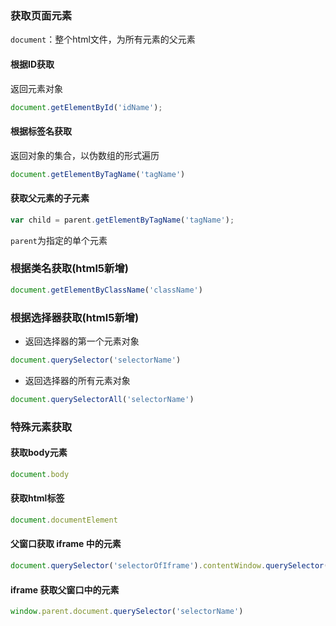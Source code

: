 ### 获取页面元素
`document`：整个html文件，为所有元素的父元素
#### 根据ID获取
返回元素对象
```javascript
document.getElementById('idName');
```
#### 根据标签名获取
返回对象的集合，以伪数组的形式遍历
```javascript
document.getElementByTagName('tagName')
```
#### 获取父元素的子元素
```javascript
var child = parent.getElementByTagName('tagName');
```
`parent`为指定的单个元素
### 根据类名获取(html5新增)
```javascript
document.getElementByClassName('className')
```
### 根据选择器获取(html5新增)
- 返回选择器的第一个元素对象
```javascript
document.querySelector('selectorName')
```
- 返回选择器的所有元素对象 
```javascript 
document.querySelectorAll('selectorName')
```
### 特殊元素获取
#### 获取body元素
```js
document.body
```
#### 获取html标签
```js
document.documentElement
```
#### 父窗口获取 iframe 中的元素
```js
document.querySelector('selectorOfIframe').contentWindow.querySelector('selectorName')
```
#### iframe 获取父窗口中的元素
```js
window.parent.document.querySelector('selectorName')
```
